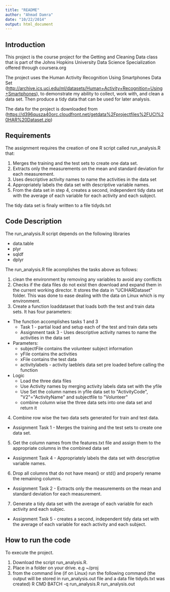 ```yaml
---
title: "README"
author: "Ahmad Damra"
date: "10/22/2014"
output: html_document
---
```


## Introduction
This project is the course project for the Getting and Cleaning Data class that is part of the Johns Hopkins University Data Science Specialization offered through coursera.org

The project uses the Human Activity Recognition Using Smartphones Data Set (http://archive.ics.uci.edu/ml/datasets/Human+Activity+Recognition+Using+Smartphones), to demonstrate my ability to collect, work with, and clean a data set. Then produce a tidy data that can be used for later analysis.

The data for the project is downloaded from 
(https://d396qusza40orc.cloudfront.net/getdata%2Fprojectfiles%2FUCI%20HAR%20Dataset.zip)

## Requirements
The assignment requires the creation of one R script called run_analysis.R that: 
1. Merges the training and the test sets to create one data set.
2. Extracts only the measurements on the mean and standard deviation for each measurement. 
3. Uses descriptive activity names to name the activities in the data set
4. Appropriately labels the data set with descriptive variable names. 
5. From the data set in step 4, creates a second, independent tidy data set with the average of each variable for each activity and each subject.

The tidy data set is finaly written to a file tidyds.txt

## Code Description
The run_analysis.R script depends on the following libraries
* data.table
* plyr
* sqldf
* dplyr


The run_analysis.R file acomplishes the tasks above as follows:
1. clean the environment by removing any variables to avoid any conflicts
2. Checks if the data files do not exist then download and expand them in the current working director. It stores the data in "UCIHARDataset" folder. This was done to ease dealing with the data on Linux which is my environment.
3. Create a function loaddataset that loads both the test and train data sets. It has four parameters:
  * The function accomplishes tasks 1 and 3
    + Task 1 - partial load and setup each of the test and train data sets
    + Assignment task 3 - Uses descriptive activity names to name the activities in the data set 
  * Parameters:
    + subjectFile  contains the volunteer subject information
    + yFile contains the activities
    + xFile contains the test data
    + activitylabels - activity laeblels data set pre loaded before calling the function 
  * Logic
    + Load the three data files
    + Use Activity names by merging activity labels data set with the yfile
    + Use Set the column names in yfile data set to "ActivityCode", "V2"="ActivityName" and subjectfile to "Volunteer"
    + combine column wise the three data sets into one data set and return it
4. Combine row wise the two data sets generated for train and test data.
  + Assignment Task 1 - Merges the training and the test sets to create one data set.
5. Get the column names from the features.txt file and assign them to the appropriate columns in the combined data set
  + Assignment Task 4 - Appropriately labels the data set with descriptive variable names. 
6. Drop all columns that do not have mean() or std() and properly rename the remaining columns.
  + Assignment Task 2 - Extracts only the measurements on the mean and standard deviation for each measurement. 
7. Generate a tidy data set with the average of each variable for each activity and each subjec.
  + Assignment Task 5 -  creates a second, independent tidy data set with the average of each variable for each activity and each subject.

## How to run the code
To execute the project. 
1. Download the script run_analysis.R.
2. Place in a folder on your drive. e.g ~/proj
3. from the command line (if on Linux) run the following command (the output will be stored in run_analysis.out file and a data file tidyds.txt was created)
  R CMD BATCH -q run_analysis.R run_analysis.out